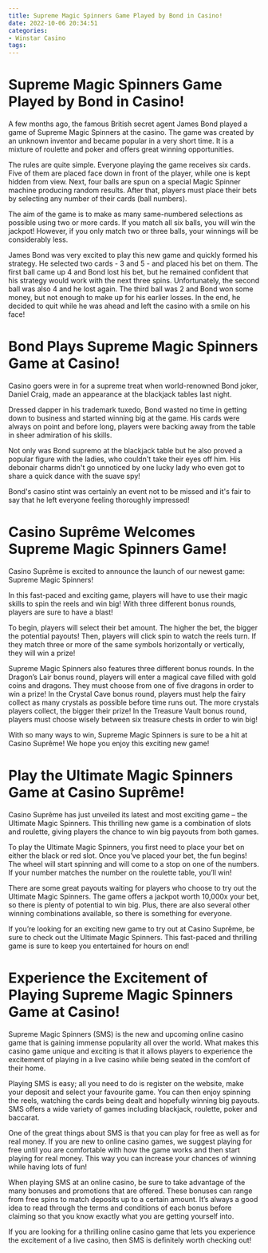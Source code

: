 ```yaml
---
title: Supreme Magic Spinners Game Played by Bond in Casino!
date: 2022-10-06 20:34:51
categories:
- Winstar Casino
tags:
---
```



#  Supreme Magic Spinners Game Played by Bond in Casino!

A few months ago, the famous British secret agent James Bond played a game of Supreme Magic Spinners at the casino. The game was created by an unknown inventor and became popular in a very short time. It is a mixture of roulette and poker and offers great winning opportunities.

The rules are quite simple. Everyone playing the game receives six cards. Five of them are placed face down in front of the player, while one is kept hidden from view. Next, four balls are spun on a special Magic Spinner machine producing random results. After that, players must place their bets by selecting any number of their cards (ball numbers).

The aim of the game is to make as many same-numbered selections as possible using two or more cards. If you match all six balls, you will win the jackpot! However, if you only match two or three balls, your winnings will be considerably less.

James Bond was very excited to play this new game and quickly formed his strategy. He selected two cards - 3 and 5 - and placed his bet on them. The first ball came up 4 and Bond lost his bet, but he remained confident that his strategy would work with the next three spins. Unfortunately, the second ball was also 4 and he lost again. The third ball was 2 and Bond won some money, but not enough to make up for his earlier losses. In the end, he decided to quit while he was ahead and left the casino with a smile on his face!

#  Bond Plays Supreme Magic Spinners Game at Casino!

Casino goers were in for a supreme treat when world-renowned Bond joker, Daniel Craig, made an appearance at the blackjack tables last night.

Dressed dapper in his trademark tuxedo, Bond wasted no time in getting down to business and started winning big at the game. His cards were always on point and before long, players were backing away from the table in sheer admiration of his skills.

Not only was Bond supremo at the blackjack table but he also proved a popular figure with the ladies, who couldn't take their eyes off him. His debonair charms didn't go unnoticed by one lucky lady who even got to share a quick dance with the suave spy!

Bond's casino stint was certainly an event not to be missed and it's fair to say that he left everyone feeling thoroughly impressed!

#  Casino Suprême Welcomes Supreme Magic Spinners Game!

Casino Suprême is excited to announce the launch of our newest game: Supreme Magic Spinners!

In this fast-paced and exciting game, players will have to use their magic skills to spin the reels and win big! With three different bonus rounds, players are sure to have a blast!

To begin, players will select their bet amount. The higher the bet, the bigger the potential payouts! Then, players will click spin to watch the reels turn. If they match three or more of the same symbols horizontally or vertically, they will win a prize!

Supreme Magic Spinners also features three different bonus rounds. In the Dragon’s Lair bonus round, players will enter a magical cave filled with gold coins and dragons. They must choose from one of five dragons in order to win a prize! In the Crystal Cave bonus round, players must help the fairy collect as many crystals as possible before time runs out. The more crystals players collect, the bigger their prize! In the Treasure Vault bonus round, players must choose wisely between six treasure chests in order to win big!

With so many ways to win, Supreme Magic Spinners is sure to be a hit at Casino Suprême! We hope you enjoy this exciting new game!

#  Play the Ultimate Magic Spinners Game at Casino Suprême!

Casino Suprême has just unveiled its latest and most exciting game – the Ultimate Magic Spinners. This thrilling new game is a combination of slots and roulette, giving players the chance to win big payouts from both games.

To play the Ultimate Magic Spinners, you first need to place your bet on either the black or red slot. Once you’ve placed your bet, the fun begins! The wheel will start spinning and will come to a stop on one of the numbers. If your number matches the number on the roulette table, you’ll win!

There are some great payouts waiting for players who choose to try out the Ultimate Magic Spinners. The game offers a jackpot worth 10,000x your bet, so there is plenty of potential to win big. Plus, there are also several other winning combinations available, so there is something for everyone.

If you’re looking for an exciting new game to try out at Casino Suprême, be sure to check out the Ultimate Magic Spinners. This fast-paced and thrilling game is sure to keep you entertained for hours on end!

#  Experience the Excitement of Playing Supreme Magic Spinners Game at Casino!

Supreme Magic Spinners (SMS) is the new and upcoming online casino game that is gaining immense popularity all over the world. What makes this casino game unique and exciting is that it allows players to experience the excitement of playing in a live casino while being seated in the comfort of their home.

Playing SMS is easy; all you need to do is register on the website, make your deposit and select your favourite game. You can then enjoy spinning the reels, watching the cards being dealt and hopefully winning big payouts. SMS offers a wide variety of games including blackjack, roulette, poker and baccarat.

One of the great things about SMS is that you can play for free as well as for real money. If you are new to online casino games, we suggest playing for free until you are comfortable with how the game works and then start playing for real money. This way you can increase your chances of winning while having lots of fun!

When playing SMS at an online casino, be sure to take advantage of the many bonuses and promotions that are offered. These bonuses can range from free spins to match deposits up to a certain amount. It’s always a good idea to read through the terms and conditions of each bonus before claiming so that you know exactly what you are getting yourself into.

If you are looking for a thrilling online casino game that lets you experience the excitement of a live casino, then SMS is definitely worth checking out!